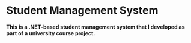 # Student Management System

**This is a .NET-based student management system that I developed as part of a university course project.**
